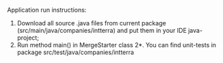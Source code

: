 Application run instructions:
1. Download all source .java files from current package (src/main/java/companies/intterra) and put them in your IDE 
java-project;
2. Run method main() in MergeStarter class
2*. You can find unit-tests in package src/test/java/companies/intterra